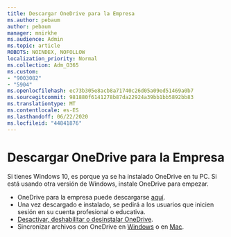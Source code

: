 ```yaml
---
title: Descargar OneDrive para la Empresa
ms.author: pebaum
author: pebaum
manager: mnirkhe
ms.audience: Admin
ms.topic: article
ROBOTS: NOINDEX, NOFOLLOW
localization_priority: Normal
ms.collection: Adm_O365
ms.custom:
- "9003082"
- "5904"
ms.openlocfilehash: ec73b305e8acb8a71740c26d05a09ed51469a0b7
ms.sourcegitcommit: 981880f6141278b87da22924a39bb1bb5892bb83
ms.translationtype: MT
ms.contentlocale: es-ES
ms.lasthandoff: 06/22/2020
ms.locfileid: "44841876"
---
```

# <a name="download-onedrive-for-business"></a>Descargar OneDrive para la Empresa

Si tienes Windows 10, es porque ya se ha instalado OneDrive en tu PC. Si está usando otra versión de Windows, instale OneDrive para empezar.

- OneDrive para la empresa puede descargarse [aquí](https://www.microsoft.com/microsoft-365/onedrive/download).
- Una vez descargado e instalado, se pedirá a los usuarios que inicien sesión en su cuenta profesional o educativa.
- [Desactivar, deshabilitar o desinstalar OneDrive](https://support.microsoft.com/office/turn-off-disable-or-uninstall-onedrive-f32a17ce-3336-40fe-9c38-6efb09f944b0).
- Sincronizar archivos con OneDrive en [Windows](https://support.microsoft.com/office/615391c4-2bd3-4aae-a42a-858262e42a49) o en [Mac](https://support.microsoft.com/office/d11b9f29-00bb-4172-be39-997da46f913f).
